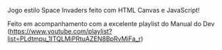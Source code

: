Jogo estilo Space Invaders feito com HTML Canvas e JavaScript!

Feito em acompanhamento com a excelente playlist do Manual do Dev (https://www.youtube.com/playlist?list=PLdtmpu_1ITQLMiPRtuAZEN8BpRvMiFa_r)
